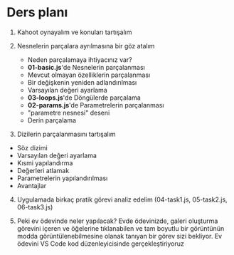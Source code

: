 # Ders planı

1. Kahoot oynayalım ve konuları tartışalım

2. Nesnelerin parçalara ayrılmasına bir göz atalım
   - Neden parçalamaya ihtiyacınız var?
   - **01-basic.js**'de Nesnelerin parçalanması
   - Mevcut olmayan özelliklerin parçalanması
   - Bir değişkenin yeniden adlandırılması
   - Varsayılan değeri ayarlama
   - **03-loops.js**'de Döngülerde parçalama
   - **02-params.js**'de Parametrelerin parçalanması
   - "parametre nesnesi" deseni
   - Derin parçalama

3. Dizilerin parçalanmasını tartışalım

- Söz dizimi
- Varsayılan değeri ayarlama
- Kısmi yapılandırma
- Değerleri atlamak
- Parametrelerin yapılandırılması
- Avantajlar

4. Uygulamada birkaç pratik görevi analiz edelim (04-task1.js, 05-task2.js, 06-task3.js)

5. Peki ev ödevinde neler yapılacak? Evde ödevinizde, galeri oluşturma görevini içeren ve öğelerine tıklanabilen ve tam boyutlu bir görüntünün modda görüntülenebilmesine olanak tanıyan bir görev sizi bekliyor. Ev ödevini VS Code kod düzenleyicisinde gerçekleştiriyoruz

